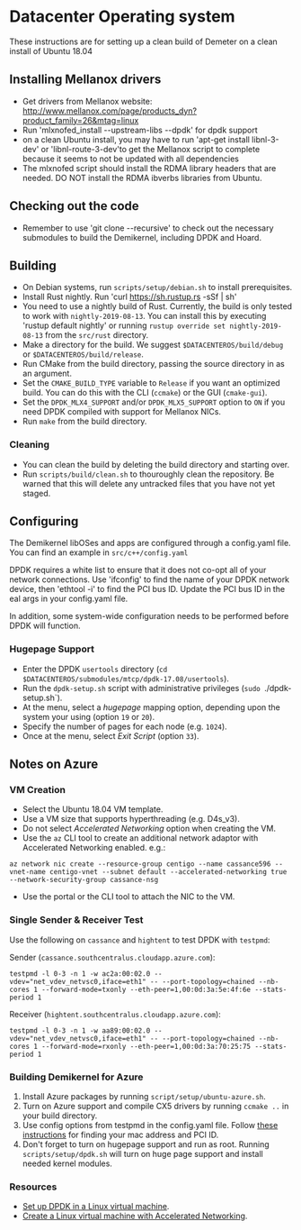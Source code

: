 Datacenter Operating system
===

These instructions are for setting up a clean build of Demeter on a clean install of Ubuntu 18.04

## Installing Mellanox drivers

- Get drivers from Mellanox website: http://www.mellanox.com/page/products_dyn?product_family=26&mtag=linux
- Run 'mlxnofed_install --upstream-libs --dpdk' for dpdk support
- on a clean Ubuntu install, you may have to run 'apt-get install libnl-3-dev' or 'libnl-route-3-dev'to get the Mellanox script to complete because it seems to not be updated with all dependencies
- The mlxnofed script should install the RDMA library headers that are needed.  DO NOT install the RDMA ibverbs libraries from Ubuntu.

## Checking out the code
- Remember to use 'git clone --recursive' to check out the necessary submodules to build the Demikernel, including DPDK and Hoard.

## Building

- On Debian systems, run `scripts/setup/debian.sh` to install prerequisites.
- Install Rust nightly. Run 'curl https://sh.rustup.rs -sSf | sh'
- You need to use a nightly build of Rust. Currently, the build is only tested to work with `nightly-2019-08-13`. You can install this by executing 'rustup default nightly' or running `rustup override set nightly-2019-08-13` from the `src/rust` directory.
- Make a directory for the build. We suggest `$DATACENTEROS/build/debug` or `$DATACENTEROS/build/release`.
- Run CMake from the build directory, passing the source directory in as an argument.
- Set the `CMAKE_BUILD_TYPE` variable to `Release` if you want an optimized build. You can do this with the CLI (`ccmake`) or the GUI (`cmake-gui`).
- Set the `DPDK_MLX4_SUPPORT` and/or `DPDK_MLX5_SUPPORT` option to `ON` if you need DPDK compiled with support for Mellanox NICs.
- Run `make` from the build directory.

### Cleaning

- You can clean the build by deleting the build directory and starting over.
- Run `scripts/build/clean.sh` to thouroughly clean the repository. Be warned that this will delete any untracked files that you have not yet staged.

## Configuring

The Demikernel libOSes and apps are configured through a config.yaml file. You can find an example in `src/c++/config.yaml` 

DPDK requires a white list to ensure that it does not co-opt all of your network connections. Use 'ifconfig' to find the name of your DPDK network device, then 'ethtool -i' to find the PCI bus ID. Update the PCI bus ID in the eal args in your config.yaml file.

In addition, some system-wide configuration needs to be performed before DPDK will function.

### Hugepage Support

- Enter the DPDK `usertools` directory (`cd $DATACENTEROS/submodules/mtcp/dpdk-17.08/usertools`).
- Run the `dpdk-setup.sh` script with administrative privileges (`sudo `./dpdk-setup.sh`).
- At the menu, select a *hugepage* mapping option, depending upon the system your using (option `19` or `20`).
- Specify the number of pages for each node (e.g. `1024`).
- Once at the menu, select *Exit Script* (option `33`).

## Notes on Azure

### VM Creation

- Select the Ubuntu 18.04 VM template.
- Use a VM size that supports hyperthreading (e.g. D4s_v3).
- Do not select _Accelerated Networking_ option when creating the VM.
- Use the `az` CLI tool to create an additional network adaptor with Accelerated Networking enabled. e.g.:

```
az network nic create --resource-group centigo --name cassance596 --vnet-name centigo-vnet --subnet default --accelerated-networking true --network-security-group cassance-nsg
```

- Use the portal or the CLI tool to attach the NIC to the VM.

### Single Sender & Receiver Test

Use the following on `cassance` and `hightent` to test DPDK with `testpmd`:

Sender (`cassance.southcentralus.cloudapp.azure.com`):

```
testpmd -l 0-3 -n 1 -w ac2a:00:02.0 --vdev="net_vdev_netvsc0,iface=eth1" -- --port-topology=chained --nb-cores 1 --forward-mode=txonly --eth-peer=1,00:0d:3a:5e:4f:6e --stats-period 1
```

Receiver (`hightent.southcentralus.cloudapp.azure.com`):

```
testpmd -l 0-3 -n 1 -w aa89:00:02.0 --vdev="net_vdev_netvsc0,iface=eth1" -- --port-topology=chained --nb-cores 1 --forward-mode=rxonly --eth-peer=1,00:0d:3a:70:25:75 --stats-period 1
```
### Building Demikernel for Azure
1. Install Azure packages by running `script/setup/ubuntu-azure.sh`.
2. Turn on Azure support and compile CX5 drivers by running `ccmake ..` in your build directory. 
3. Use config options from testpmd in the config.yaml file. Follow [these instructions](https://docs.microsoft.com/en-us/azure/virtual-network/setup-dpdk#configure-the-runtime-environment) for finding your mac address and PCI ID.
4. Don't forget to turn on hugepage support and run as root. Running `scripts/setup/dpdk.sh` will turn on huge page support and install needed kernel modules.

### Resources

- [Set up DPDK in a Linux virtual machine](https://docs.microsoft.com/en-us/azure/virtual-network/setup-dpdk).
- [Create a Linux virtual machine with Accelerated Networking](https://docs.microsoft.com/en-us/azure/virtual-network/create-vm-accelerated-networking-cli).

